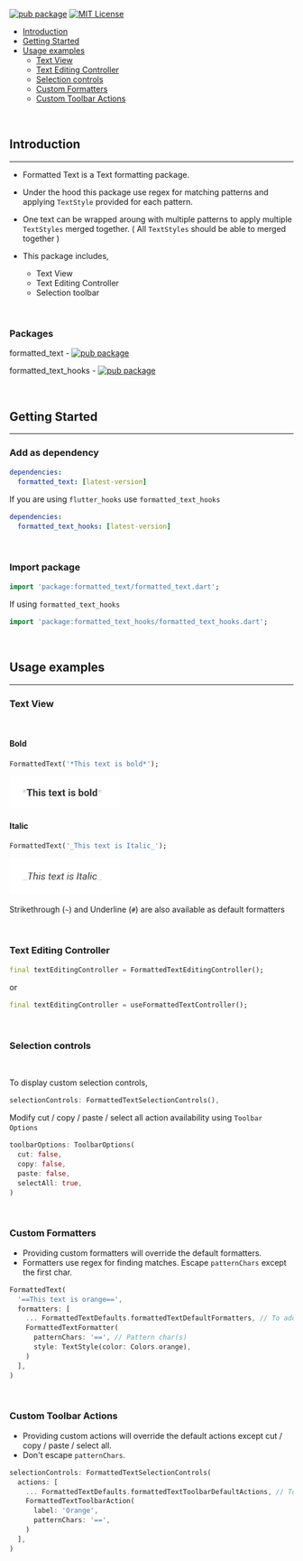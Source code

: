 [![pub package](https://img.shields.io/pub/v/formatted_text.svg)](https://pub.dartlang.org/packages/formatted_text)
[![MIT License](https://img.shields.io/badge/License-BSD-purple.svg)](https://opensource.org/licenses/BSD-3-Clause)

- [Introduction](#introduction)
- [Getting Started](#getting-Started)
- [Usage examples](#usage-examples)
  - [Text View](#text-view)
  - [Text Editing Controller](#text-editing-controller)
  - [Selection controls](#selection-controls)
  - [Custom Formatters](#custom-formatters)
  - [Custom Toolbar Actions](#custom-toolbar-actions)

</br>

## Introduction

---

- Formatted Text is a Text formatting package.
- Under the hood this package use regex for matching patterns and applying `TextStyle` provided for each pattern.
- One text can be wrapped aroung with multiple patterns to apply multiple `TextStyles` merged together. ( All `TextStyles` should be able to merged together )

- This package includes,
  - Text View
  - Text Editing Controller
  - Selection toolbar

</br>

### Packages

formatted_text          - [![pub package](https://img.shields.io/static/v1?label=formatted_text&message=v1.0.0&color=orange)](https://pub.dartlang.org/packages/formatted_text)

formatted_text_hooks    - [![pub package](https://img.shields.io/static/v1?label=formatted_text_hooks&message=v1.0.0&color=orange)](https://pub.dartlang.org/packages/formatted_text_hooks)

</br>

## Getting Started

---

### Add as dependency

```yaml
dependencies:    
  formatted_text: [latest-version]   
```

If you are using `flutter_hooks` use `formatted_text_hooks`

```yaml
dependencies:  
  formatted_text_hooks: [latest-version]   
```

</br>

### Import package

```dart
import 'package:formatted_text/formatted_text.dart';
```

If using `formatted_text_hooks`

```dart
import 'package:formatted_text_hooks/formatted_text_hooks.dart';
```

</br>

## Usage examples

---

### Text View

</br>

#### Bold

```dart
FormattedText('*This text is bold*');
```

![Bold Text Image](/raw/bold_text.png)

#### Italic

```dart
FormattedText('_This text is Italic_');
```

![Bold Text Image](/raw/italic_text.png)

Strikethrough (`~`) and Underline (`#`) are also available as default formatters

</br>

### Text Editing Controller

```dart
final textEditingController = FormattedTextEditingController();
```

or

```dart
final textEditingController = useFormattedTextController();
```

</br>

### Selection controls

</br>

To display custom selection controls,

```dart
selectionControls: FormattedTextSelectionControls(),
```

Modify cut / copy / paste / select all action availability using `Toolbar Options`

```dart
toolbarOptions: ToolbarOptions(
  cut: false,
  copy: false,
  paste: false,
  selectAll: true,
)
```

</br>

### Custom Formatters

- Providing custom formatters will override the default formatters.
- Formatters use regex for finding matches. Escape `patternChars` except the first char.

```dart
FormattedText(
  '==This text is orange==',
  formatters: [
    ... FormattedTextDefaults.formattedTextDefaultFormatters, // To add default formatters
    FormattedTextFormatter(
      patternChars: '==', // Pattern char(s)
      style: TextStyle(color: Colors.orange),
    )
  ],
)
```

</br>

### Custom Toolbar Actions

- Providing custom actions will override the default actions except cut / copy / paste / select all.
- Don't escape `patternChars`.

```dart
selectionControls: FormattedTextSelectionControls(
  actions: [
    ... FormattedTextDefaults.formattedTextToolbarDefaultActions, // To add default actions
    FormattedTextToolbarAction(
      label: 'Orange',
      patternChars: '==',
    )
  ],
)
```
